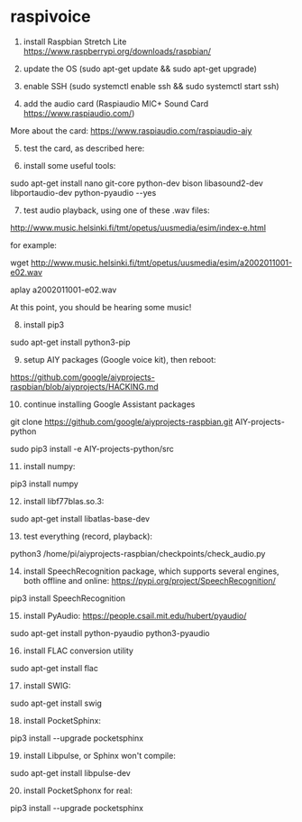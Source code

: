 # raspivoice

1. install Raspbian Stretch Lite https://www.raspberrypi.org/downloads/raspbian/

2. update the OS (sudo apt-get update && sudo apt-get upgrade)

3. enable SSH (sudo systemctl enable ssh && sudo systemctl start ssh)

4. add the audio card (Raspiaudio MIC+ Sound Card https://www.raspiaudio.com/)

More about the card: https://www.raspiaudio.com/raspiaudio-aiy

5. test the card, as described here: 

6. install some useful tools:

sudo apt-get install nano git-core python-dev bison libasound2-dev libportaudio-dev python-pyaudio --yes

7. test audio playback, using one of these .wav files:

http://www.music.helsinki.fi/tmt/opetus/uusmedia/esim/index-e.html

for example:

wget http://www.music.helsinki.fi/tmt/opetus/uusmedia/esim/a2002011001-e02.wav

aplay a2002011001-e02.wav

At this point, you should be hearing some music!

8. install pip3

sudo apt-get install python3-pip

9. setup AIY packages (Google voice kit), then reboot: 

https://github.com/google/aiyprojects-raspbian/blob/aiyprojects/HACKING.md

10. continue installing Google Assistant packages

git clone https://github.com/google/aiyprojects-raspbian.git AIY-projects-python

sudo pip3 install -e AIY-projects-python/src

11. install numpy:

pip3 install numpy

12. install libf77blas.so.3:

sudo apt-get install libatlas-base-dev

13. test everything (record, playback):

python3 /home/pi/aiyprojects-raspbian/checkpoints/check_audio.py

14. install SpeechRecognition package, which supports several engines, both offline and online: https://pypi.org/project/SpeechRecognition/

pip3 install SpeechRecognition

15. install PyAudio: https://people.csail.mit.edu/hubert/pyaudio/

sudo apt-get install python-pyaudio python3-pyaudio

16. install FLAC conversion utility

sudo apt-get install flac

17. install SWIG:

sudo apt-get install swig

18. install PocketSphinx:

pip3 install --upgrade pocketsphinx

19. install Libpulse, or Sphinx won't compile:

sudo apt-get install libpulse-dev

20. install PocketSphonx for real:

pip3 install --upgrade pocketsphinx



